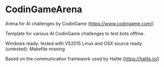 # CodinGameArena
Arena for AI challenges by CodinGame (https://www.codingame.com/)

Template for various AI CodinGame challenges to test bots offline.

Windows ready: tested with VS2015
Linux and OSX source ready (untested): Makefile missing

Based on the communication framework used by Halite (https://halite.io/)
